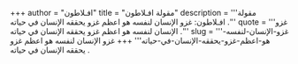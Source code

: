+++
author = "افـلاطون"
title = "مقولة افـلاطون"
description = '''مقولة افـلاطون: غزو الإنسان لنفسه هو اعظم غزو يحققه الإنسان في حياته .'''
quote = '''غزو الإنسان لنفسه هو اعظم غزو يحققه الإنسان في حياته .'''
slug = '''غزو-الإنسان-لنفسه-هو-اعظم-غزو-يحققه-الإنسان-في-حياته'''
+++
غزو الإنسان لنفسه هو اعظم غزو يحققه الإنسان في حياته .
